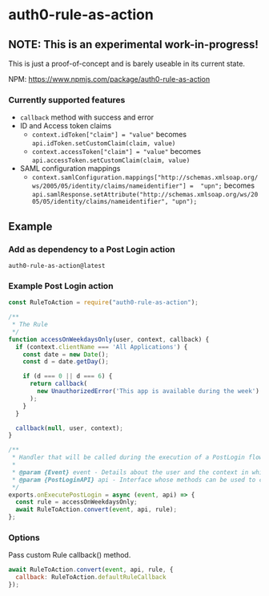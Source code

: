 # auth0-rule-as-action

## NOTE: This is an experimental work-in-progress!

This is just a proof-of-concept and is barely useable in its current state.

NPM: https://www.npmjs.com/package/auth0-rule-as-action

### Currently supported features
- `callback` method with success and error
- ID and Access token claims
  - `context.idToken["claim"] = "value"` becomes `api.idToken.setCustomClaim(claim, value)`
  - `context.accessToken["claim"] = "value"` becomes `api.accessToken.setCustomClaim(claim, value)`
- SAML configuration mappings
  - `context.samlConfiguration.mappings["http://schemas.xmlsoap.org/ws/2005/05/identity/claims/nameidentifier"] =  "upn";` becomes `api.samlResponse.setAttribute("http://schemas.xmlsoap.org/ws/2005/05/identity/claims/nameidentifier", "upn");`

## Example

### Add as dependency to a Post Login action
```
auth0-rule-as-action@latest
```

### Example Post Login action

```javascript
const RuleToAction = require("auth0-rule-as-action");

/**
 * The Rule
 */
function accessOnWeekdaysOnly(user, context, callback) {
  if (context.clientName === 'All Applications') {
    const date = new Date();
    const d = date.getDay();

    if (d === 0 || d === 6) {
      return callback(
        new UnauthorizedError('This app is available during the week')
      );
    }
  }

  callback(null, user, context);
}

/**
 * Handler that will be called during the execution of a PostLogin flow.
 *
 * @param {Event} event - Details about the user and the context in which they are logging in.
 * @param {PostLoginAPI} api - Interface whose methods can be used to change the behavior of the login.
 */
exports.onExecutePostLogin = async (event, api) => {
  const rule = accessOnWeekdaysOnly;
  await RuleToAction.convert(event, api, rule);
};
```

### Options
Pass custom Rule callback() method.
```javascript
await RuleToAction.convert(event, api, rule, {
  callback: RuleToAction.defaultRuleCallback
});
```